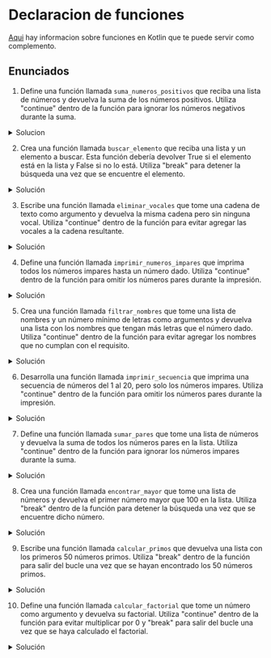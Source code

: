 # Declaracion de funciones

[Aqui](https://www.develou.com/funciones-en-kotlin/) hay informacion sobre funciones en Kotlin que te puede servir como complemento.

## Enunciados
1. Define una función llamada `suma_numeros_positivos` que reciba una lista de números y devuelva la suma de los números positivos. Utiliza "continue" dentro de la función para ignorar los números negativos durante la suma.

<details>
<summary>Solucion</summary>

```kotlin
fun suma_numeros_positivos(lista: List<Int>): Int {
    var suma = 0

    for (numero in lista) {
        if (numero <= 0) {
            continue
        }
        suma += numero
    }

    return suma
}
```
</details>

2. Crea una función llamada `buscar_elemento` que reciba una lista y un elemento a buscar. Esta función debería devolver True si el elemento está en la lista y False si no lo está. Utiliza "break" para detener la búsqueda una vez que se encuentre el elemento.

<details>
<summary>Solución</summary>

```kotlin
fun buscar_elemento(lista: List<Int>, elemento: Int): Boolean {
    for (num in lista) {
        if (num == elemento) {
            return true
        }
    }
    return false
}
```
</details>


3. Escribe una función llamada `eliminar_vocales` que tome una cadena de texto como argumento y devuelva la misma cadena pero sin ninguna vocal. Utiliza "continue" dentro de la función para evitar agregar las vocales a la cadena resultante.

<details>
<summary>Solución</summary>

```kotlin
fun eliminar_vocales(cadena: String): String {
    val resultado = StringBuilder()

    for (caracter in cadena) {
        when (caracter.toLowerCase()) {
            'a', 'e', 'i', 'o', 'u' -> continue
            else -> resultado.append(caracter)
        }
    }

    return resultado.toString()
}
```
</details>


4. Define una función llamada `imprimir_numeros_impares` que imprima todos los números impares hasta un número dado. Utiliza "continue" dentro de la función para omitir los números pares durante la impresión.

<details>
<summary>Solución</summary>

```kotlin
fun imprimir_numeros_impares(hasta: Int) {
    for (i in 1..hasta) {
        if (i % 2 == 0) {
            continue
        }
        println(i)
    }
}
```
</details>


5. Crea una función llamada `filtrar_nombres` que tome una lista de nombres y un número mínimo de letras como argumentos y devuelva una lista con los nombres que tengan más letras que el número dado. Utiliza "continue" dentro de la función para evitar agregar los nombres que no cumplan con el requisito.

<details>
<summary>Solución</summary>

```kotlin
fun filtrar_nombres(nombres: List<String>, longitudMinima: Int): List<String> {
    val nombresFiltrados = mutableListOf<String>()

    for (nombre in nombres) {
        if (nombre.length <= longitudMinima) {
            continue
        }
        nombresFiltrados.add(nombre)
    }

    return nombresFiltrados
}
```
</details>


6. Desarrolla una función llamada `imprimir_secuencia` que imprima una secuencia de números del 1 al 20, pero solo los números impares. Utiliza "continue" dentro de la función para omitir los números pares durante la impresión.

<details>
<summary>Solución</summary>

```kotlin
fun imprimir_secuencia() {
    for (i in 1..20) {
        if (i % 2 == 0) {
            continue
        }
        println(i)
    }
}
```
</details>

7. Define una función llamada `sumar_pares` que tome una lista de números y devuelva la suma de todos los números pares en la lista. Utiliza "continue" dentro de la función para ignorar los números impares durante la suma.

<details>
<summary>Solución</summary>

```kotlin
fun sumar_pares(lista: List<Int>): Int {
    var suma = 0

    for (numero in lista) {
        if (numero % 2 != 0) {
            continue
        }
        suma += numero
    }

    return suma
}
```
</details>

8. Crea una función llamada `encontrar_mayor` que tome una lista de números y devuelva el primer número mayor que 100 en la lista. Utiliza "break" dentro de la función para detener la búsqueda una vez que se encuentre dicho número.

<details>
<summary>Solución</summary>

```kotlin
fun encontrar_mayor(lista: List<Int>): Int? {
    for (numero in lista) {
        if (numero > 100) {
            return numero
        }
    }
    return null
}
```
</details>

9. Escribe una función llamada `calcular_primos` que devuelva una lista con los primeros 50 números primos. Utiliza "break" dentro de la función para salir del bucle una vez que se hayan encontrado los 50 números primos.

<details>
<summary>Solución</summary>

```kotlin
fun calcular_primos(): List<Int> {
    val primos = mutableListOf<Int>()
    var num = 2

    while (primos.size < 50) {
        var esPrimo = true

        for (i in 2 until num) {
            if (num % i == 0) {
                esPrimo = false
                break
            }
        }

        if (esPrimo) {
            primos.add(num)
        }

        num++
    }

    return primos
}
```
</details>

10. Define una función llamada `calcular_factorial` que tome un número como argumento y devuelva su factorial. Utiliza "continue" dentro de la función para evitar multiplicar por 0 y "break" para salir del bucle una vez que se haya calculado el factorial.

<details>
<summary>Solución</summary>

```kotlin
fun calcular_factorial(numero: Int): Long {
    var factorial: Long = 1

    for (i in 1..numero) {
        factorial *= i
    }

    return factorial
}
```
</details>


